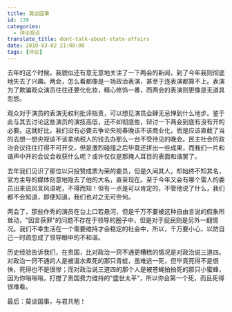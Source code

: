 ```yaml
---
title: 莫谈国事
id: 139
categories:
  - 评论观点
translate_title: dont-talk-about-state-affairs
date: 2010-03-02 21:00:00
tags: [评论]
---
```


去年的这个时候，我貌似还有意无意地关注了一下两会的新闻，到了今年我则彻底地失去了兴趣。两会，怎么看都像是一场政治表演，甚至于连表演都算不上。表演为了欺骗观众演员往往还要化化妆，精心修饰一番，而两会的表演则更像是无道具忽悠。

观众对于演员的表演无权利批评指责，可以想见演员会肆无忌惮到什么地步。鉴于此与其去讨论这些演员的演技高低，还不如彻底些，辩讨一下两会到底有没有开的必要。这就好比，我们没有必要去争论央视春晚该不该商业化，而是应该直截了当的去想一想央视该不该拿纳税人的钱去办那么一台不受待见的晚会。民主社会的政治会议往往打得不可开交，但是激烈碰撞之后毕竟还拼出一些成果，而我们一片和谐声中开的会议会收获什么呢？或许仅仅是那掩人耳目的表面和谐罢了。

去年我们见识了那位以只投赞成票为荣的委员，但是久闻其人，却始终不知其名，官方主导的媒体刻意地隐去了他的大名，直至现在。至于今年又会有哪个雷人的委员出来说风言风语呢，不得而知！但有一点是可以肯定的，不管他说了什么，我们都不会知道，即便知道，我们也对之无可奈何。

两会了，那些作秀的演员在台上口若悬河，但是千万不要被这种自由言说的假象所耸动，"因言获罪"的问题不存在于领导的圈子中，但是对于屁民则是另外一翻情况。我们不幸生活在一个需要维持才会稳定的社会中，所以，千万要小心，以防自己一时疏忽成了领导眼中的不和谐。

历史经验告诉我们，在贵国，比对政治一窍不通更糟糕的情况是对政治说三道四。对政治一窍不通的人是被温水煮死的那只青蛙，虽难逃一死，但毕竟死得不是很快，死得也不是很惨；而对政治说三道四的那个人是被苍蝇拍拍死的那只小蜜蜂，因为你嗡嗡嗡，打搅了贵国费力维持的"盛世太平"，所以你会第一个死，而且死得很难看。

最后：莫谈国事，与君共勉！